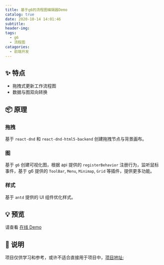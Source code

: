 ```yaml
---
title: 基于g6的流程图编辑器Demo
catalog: true
date: 2020-10-14 14:01:46
subtitle:
header-img:
tags:
  - g6
  - 流程图
catagories:
  - 前端开发
---
```


## ✨ 特点

- 拖拽式更新工作流程图
- 数据与图双向转换

## 📦 原理

### 拖拽

基于 `react-dnd` 和 `react-dnd-html5-backend` 创建拖拽节点与背景画布。

### 图

基于 `g6` 创建可视化图，根据 api 提供的 `registerBehavior` 注册行为，监听鼠标事件，基于 g6 提供的 `ToolBar`, `Menu`, `Minimap`, `Grid` 等插件，提供更多功能。

### 样式

基于 `antd` 提供的 UI 组件优化样式。

## 💡 预览

请查看 [在线 Demo ](https://kavience.github.io/work-flow-editor)

## 🔨 说明

项目仅供学习和参考，或许不适合直接用于项目中，[项目地址](https://github.com/kavience/work-flow-editor);
